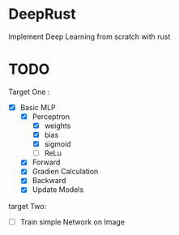 # DeepRust
Implement Deep Learning from scratch with rust

# TODO

Target One :
- [x] Basic MLP
    - [X] Perceptron
        - [X] weights
        - [X] bias
        - [X] sigmoid
        - [ ] ReLu
    - [X] Forward
    - [X] Gradien Calculation
    - [x] Backward
    - [x] Update Models

target Two:
- [ ] Train simple Network on Image
